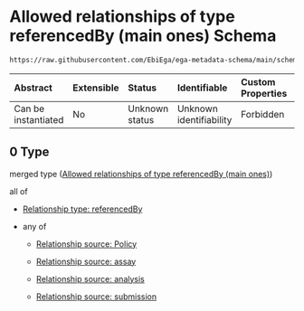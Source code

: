 # Allowed relationships of type referencedBy (main ones) Schema

```txt
https://raw.githubusercontent.com/EbiEga/ega-metadata-schema/main/schemas/EGA.dataset.json#/properties/datasetRelationships/items/allOf/1/anyOf/0
```



| Abstract            | Extensible | Status         | Identifiable            | Custom Properties | Additional Properties | Access Restrictions | Defined In                                                                     |
| :------------------ | :--------- | :------------- | :---------------------- | :---------------- | :-------------------- | :------------------ | :----------------------------------------------------------------------------- |
| Can be instantiated | No         | Unknown status | Unknown identifiability | Forbidden         | Allowed               | none                | [EGA.dataset.json\*](../../../schemas/EGA.dataset.json "open original schema") |

## 0 Type

merged type ([Allowed relationships of type referencedBy (main ones)](ega-13-properties-dataset-relationships-items-allof-relationship-constraints-for-a-dataset-anyof-allowed-relationships-of-type-referencedby-main-ones.md))

all of

*   [Relationship type: referencedBy](ega-12-definitions-relationship-type-referencedby.md "check type definition")

*   any of

    *   [Relationship source: Policy](ega-12-definitions-relationship-source-policy.md "check type definition")

    *   [Relationship source: assay](ega-12-definitions-relationship-source-assay.md "check type definition")

    *   [Relationship source: analysis](ega-12-definitions-relationship-source-analysis.md "check type definition")

    *   [Relationship source: submission](ega-12-definitions-relationship-source-submission.md "check type definition")
